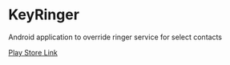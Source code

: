 KeyRinger
=========

Android application to override ringer service for select contacts

[Play Store Link](https://play.google.com/store/apps/details?id=to.marcus.keyRinger)
